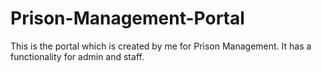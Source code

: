 # Prison-Management-Portal
This is the portal which is created by me for Prison Management. It has a functionality for admin and staff.
